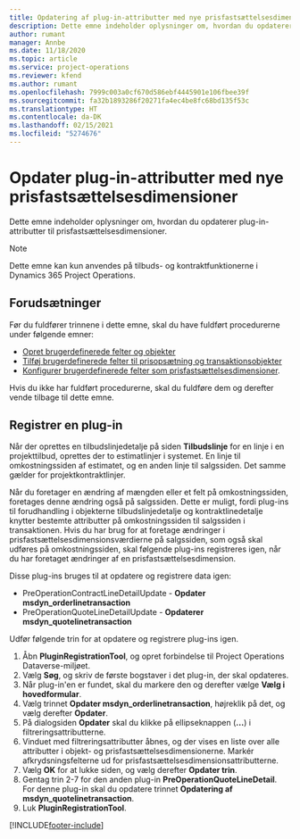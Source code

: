 ```yaml
---
title: Opdatering af plug-in-attributter med nye prisfastsættelsesdimensioner
description: Dette emne indeholder oplysninger om, hvordan du opdaterer plug-in-attributter til prisfastsættelsesdimensioner.
author: rumant
manager: Annbe
ms.date: 11/18/2020
ms.topic: article
ms.service: project-operations
ms.reviewer: kfend
ms.author: rumant
ms.openlocfilehash: 7999c003a0cf670d586ebf4445901e106fbee39f
ms.sourcegitcommit: fa32b1893286f20271fa4ec4be8fc68bd135f53c
ms.translationtype: HT
ms.contentlocale: da-DK
ms.lasthandoff: 02/15/2021
ms.locfileid: "5274676"
---
```

# <a name="update-plug-in-attributes-with-new-pricing-dimensions"></a>Opdater plug-in-attributter med nye prisfastsættelsesdimensioner

Dette emne indeholder oplysninger om, hvordan du opdaterer plug-in-attributter til prisfastsættelsesdimensioner.

> [!NOTE]
> Dette emne kan kun anvendes på tilbuds- og kontraktfunktionerne i Dynamics 365 Project Operations.

## <a name="prerequisites"></a>Forudsætninger
Før du fuldfører trinnene i dette emne, skal du have fuldført procedurerne under følgende emner:

  - [Opret brugerdefinerede felter og objekter](create-custom-fields-entities-pricing-dimensions.md) 
  - [Tilføj brugerdefinerede felter til prisopsætning og transaktionsobjekter](add-custom-fields-price-setup-transactional-entities.md)
  - [Konfigurer brugerdefinerede felter som prisfastsættelsesdimensioner](set-up-custom-fields-pricing-dimensions.md). 
  
Hvis du ikke har fuldført procedurerne, skal du fuldføre dem og derefter vende tilbage til dette emne.

## <a name="register-a-plug-in"></a>Registrer en plug-in
Når der oprettes en tilbudslinjedetalje på siden **Tilbudslinje** for en linje i en projekttilbud, oprettes der to estimatlinjer i systemet. En linje til omkostningssiden af estimatet, og en anden linje til salgssiden. Det samme gælder for projektkontraktlinjer.

Når du foretager en ændring af mængden eller et felt på omkostningssiden, foretages denne ændring også på salgssiden. Dette er muligt, fordi plug-ins til forudhandling i objekterne tilbudslinjedetalje og kontraktlinedetalje knytter bestemte attributter på omkostningssiden til salgssiden i transaktionen. Hvis du har brug for at foretage ændringer i prisfastsættelsesdimensionsværdierne på salgssiden, som også skal udføres på omkostningssiden, skal følgende plug-ins registreres igen, når du har foretaget ændringer af en prisfastsættelsesdimension.

Disse plug-ins bruges til at opdatere og registrere data igen:

- PreOperationContractLineDetailUpdate - **Opdater msdyn_orderlinetransaction**
- PreOperationQuoteLineDetailUpdate - **Opdaterer msdyn_quotelinetransaction**

Udfør følgende trin for at opdatere og registrere plug-ins igen.

1. Åbn **PluginRegistrationTool**, og opret forbindelse til Project Operations Dataverse-miljøet.
2. Vælg **Søg**, og skriv de første bogstaver i det plug-in, der skal opdateres.
3. Når plug-in'en er fundet, skal du markere den og derefter vælge **Vælg i hovedformular**.
4. Vælg trinnet **Opdater msdyn_orderlinetransaction**, højreklik på det, og vælg derefter **Opdater**.
5. På dialogsiden **Opdater** skal du klikke på ellipseknappen (**...**) i filtreringsattributterne.
6. Vinduet med filtreringsattributter åbnes, og der vises en liste over alle attributter i objekt- og prisfastsættelsesdimensionerne. Markér afkrydsningsfelterne ud for prisfastsættelsesdimensionsattributterne.
7. Vælg **OK** for at lukke siden, og vælg derefter **Opdater trin**.
8. Gentag trin 2-7 for den anden plug-in **PreOperationQuoteLineDetail**. For denne plug-in skal du opdatere trinnet **Opdatering af msdyn_quotelinetransaction**.
9. Luk **PluginRegistrationTool**.


[!INCLUDE[footer-include](../includes/footer-banner.md)]